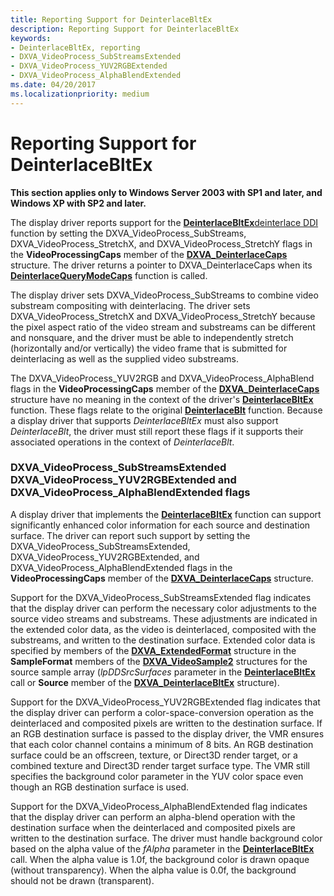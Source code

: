 ```yaml
---
title: Reporting Support for DeinterlaceBltEx
description: Reporting Support for DeinterlaceBltEx
keywords:
- DeinterlaceBltEx, reporting
- DXVA_VideoProcess_SubStreamsExtended
- DXVA_VideoProcess_YUV2RGBExtended
- DXVA_VideoProcess_AlphaBlendExtended
ms.date: 04/20/2017
ms.localizationpriority: medium
---
```


# Reporting Support for DeinterlaceBltEx


**This section applies only to Windows Server 2003 with SP1 and later, and Windows XP with SP2 and later.**

The display driver reports support for the [**DeinterlaceBltEx**](./dxva-deinterlacebobdeviceclass-deinterlacebltex.md)[deinterlace DDI](./deinterlace-ddi.md) function by setting the DXVA\_VideoProcess\_SubStreams, DXVA\_VideoProcess\_StretchX, and DXVA\_VideoProcess\_StretchY flags in the **VideoProcessingCaps** member of the [**DXVA\_DeinterlaceCaps**](/windows-hardware/drivers/ddi/dxva/ns-dxva-_dxva_deinterlacecaps) structure. The driver returns a pointer to DXVA\_DeinterlaceCaps when its [**DeinterlaceQueryModeCaps**](./dxva-deinterlacecontainerdeviceclass-deinterlacequerymodecaps.md) function is called.

The display driver sets DXVA\_VideoProcess\_SubStreams to combine video substream compositing with deinterlacing. The driver sets DXVA\_VideoProcess\_StretchX and DXVA\_VideoProcess\_StretchY because the pixel aspect ratio of the video stream and substreams can be different and nonsquare, and the driver must be able to independently stretch (horizontally and/or vertically) the video frame that is submitted for deinterlacing as well as the supplied video substreams.

The DXVA\_VideoProcess\_YUV2RGB and DXVA\_VideoProcess\_AlphaBlend flags in the **VideoProcessingCaps** member of the [**DXVA\_DeinterlaceCaps**](/windows-hardware/drivers/ddi/dxva/ns-dxva-_dxva_deinterlacecaps) structure have no meaning in the context of the driver's [**DeinterlaceBltEx**](./dxva-deinterlacebobdeviceclass-deinterlacebltex.md) function. These flags relate to the original [**DeinterlaceBlt**](./dxva-deinterlacebobdeviceclass-deinterlaceblt.md) function. Because a display driver that supports *DeinterlaceBltEx* must also support *DeinterlaceBlt*, the driver must still report these flags if it supports their associated operations in the context of *DeinterlaceBlt*.

### <span id="DXVA_VideoProcess_SubStreamsExtended_DXVA_VideoProcess_YUV2RGBExtended_and_DXVA_VideoProcess_AlphaBlendExtended_flags"></span><span id="dxva_videoprocess_substreamsextended_dxva_videoprocess_yuv2rgbextended_and_dxva_videoprocess_alphablendextended_flags"></span><span id="DXVA_VIDEOPROCESS_SUBSTREAMSEXTENDED_DXVA_VIDEOPROCESS_YUV2RGBEXTENDED_AND_DXVA_VIDEOPROCESS_ALPHABLENDEXTENDED_FLAGS"></span>DXVA\_VideoProcess\_SubStreamsExtended DXVA\_VideoProcess\_YUV2RGBExtended and DXVA\_VideoProcess\_AlphaBlendExtended flags

A display driver that implements the [**DeinterlaceBltEx**](./dxva-deinterlacebobdeviceclass-deinterlacebltex.md) function can support significantly enhanced color information for each source and destination surface. The driver can report such support by setting the DXVA\_VideoProcess\_SubStreamsExtended, DXVA\_VideoProcess\_YUV2RGBExtended, and DXVA\_VideoProcess\_AlphaBlendExtended flags in the **VideoProcessingCaps** member of the [**DXVA\_DeinterlaceCaps**](/windows-hardware/drivers/ddi/dxva/ns-dxva-_dxva_deinterlacecaps) structure.

Support for the DXVA\_VideoProcess\_SubStreamsExtended flag indicates that the display driver can perform the necessary color adjustments to the source video streams and substreams. These adjustments are indicated in the extended color data, as the video is deinterlaced, composited with the substreams, and written to the destination surface. Extended color data is specified by members of the [**DXVA\_ExtendedFormat**](/windows-hardware/drivers/ddi/dxva/ns-dxva-_dxva_extendedformat) structure in the **SampleFormat** members of the [**DXVA\_VideoSample2**](/windows-hardware/drivers/ddi/dxva/ns-dxva-_dxva_videosample2) structures for the source sample array (*lpDDSrcSurfaces* parameter in the [**DeinterlaceBltEx**](./dxva-deinterlacebobdeviceclass-deinterlacebltex.md) call or **Source** member of the [**DXVA\_DeinterlaceBltEx**](/windows-hardware/drivers/ddi/dxva/ns-dxva-_dxva_deinterlacebltex) structure).

Support for the DXVA\_VideoProcess\_YUV2RGBExtended flag indicates that the display driver can perform a color-space-conversion operation as the deinterlaced and composited pixels are written to the destination surface. If an RGB destination surface is passed to the display driver, the VMR ensures that each color channel contains a minimum of 8 bits. An RGB destination surface could be an offscreen, texture, or Direct3D render target, or a combined texture and Direct3D render target surface type. The VMR still specifies the background color parameter in the YUV color space even though an RGB destination surface is used.

Support for the DXVA\_VideoProcess\_AlphaBlendExtended flag indicates that the display driver can perform an alpha-blend operation with the destination surface when the deinterlaced and composited pixels are written to the destination surface. The driver must handle background color based on the alpha value of the *fAlpha* parameter in the [**DeinterlaceBltEx**](./dxva-deinterlacebobdeviceclass-deinterlacebltex.md) call. When the alpha value is 1.0f, the background color is drawn opaque (without transparency). When the alpha value is 0.0f, the background should not be drawn (transparent).

 

